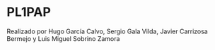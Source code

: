 # PL1PAP
Realizado por Hugo García Calvo, Sergio Gala Vilda, Javier Carrizosa Bermejo y Luis Miguel Sobrino Zamora
